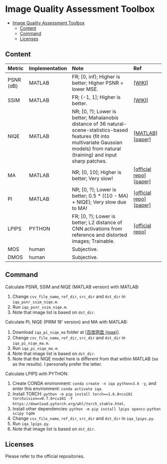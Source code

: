 # Image Quality Assessment Toolbox

- [Image Quality Assessment Toolbox](#image-quality-assessment-toolbox)
  - [Content](#content)
  - [Command](#command)
  - [Licenses](#licenses)

## Content

|Metric|Implementation|Note|Ref|
|:-|:-|:-|:-|
|PSNR (dB)|MATLAB|FR; [0, inf); Higher is better; Higher PSNR = lower MSE.|[[WIKI]](https://en.wikipedia.org/wiki/Peak_signal-to-noise_ratio)|
|SSIM|MATLAB|FR; (-1, 1]; Higher is better.|[[WIKI]](https://en.wikipedia.org/wiki/Structural_similarity)|
|NIQE|MATLAB|NR; [0, ?); Lower is better; Mahalanobis distance of 36 natural-scene-statistics-based features (fit into multivariate Gaussian models) from natural (training) and input sharp patches.|[[MATLAB]](https://www.mathworks.com/help/images/ref/niqe.html) [[paper]](https://ieeexplore.ieee.org/document/6353522)|
|MA|MATLAB|NR; [0, 10]; Higher is better; Very slow!|[[official repo]](https://github.com/chaoma99/sr-metric) [[paper]](https://arxiv.org/abs/1612.05890)|
|PI|MATLAB|NR; [0, ?); Lower is better; 0.5 * ((10 - MA) + NIQE); Very slow due to MA!|[[official repo]](https://github.com/roimehrez/PIRM2018) [[paper]](https://arxiv.org/abs/1809.07517)|
|LPIPS|PYTHON|FR; [0, ?); Lower is better; L2 distance of CNN activations from reference and distorted images; Trainable.|[[official repo]](https://github.com/richzhang/PerceptualSimilarity)|
|MOS|human|Subjective.|
|DMOS|human|Subjective.|

## Command

Calculate PSNR, SSIM and NIQE (MATLAB version) with MATLAB:

1. Change `csv_file_name`, `ref_dir`, `src_dir` and `dst_dir` in `iqa_psnr_ssim_niqe.m`.
2. Run `iqa_psnr_ssim_niqe.m`.
3. Note that image list is based on `dst_dir`.

Calculate PI, NIQE (PIRM 18' version) and MA with MATLAB:

1. Download `iqa_pi_niqe_ma` folder at [[百度网盘 (iqaa)]](https://pan.baidu.com/s/1jJB7EjdhPchGJ6XFKxF6IA).
2. Change `csv_file_name`, `ref_dir`, `src_dir` and `dst_dir` in `iqa_pi_niqe_ma.m`.
3. Run `iqa_pi_niqe_ma.m`.
4. Note that image list is based on `dst_dir`.
5. Note that the NIQE model here is different from that within MATLAB (so as the results). I personally prefer the latter.

Calculate LPIPS with PYTHON:

1. Create CONDA environment: `conda create -n iqa python=3.6 -y`, and enter this environment: `conda activate iqa`.
2. Install TORCH: `python -m pip install torch==1.6.0+cu101 torchvision==0.7.0+cu101 -f https://download.pytorch.org/whl/torch_stable.html`.
3. Install other dependencies: `python -m pip install lpips opencv-python scipy tqdm`
4. Change `csv_file_name`, `ref_dir`, `src_dir` and `dst_dir` in `iqa_lpips.py`.
5. Run `iqa_lpips.py`.
6. Note that image list is based on `dst_dir`.

## Licenses

Please refer to the official repositories.
